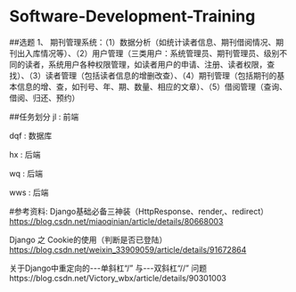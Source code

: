 # Software-Development-Training

##选题
1、	期刊管理系统：（1）数据分析（如统计读者信息、期刊借阅情况、期刊出入库情况等）、（2）用户管理（三类用户：系统管理员、期刊管理员、级别不同的读者，系统用户各种权限管理，如读者用户的申请、注册、读者权限，查找）、（3）读者管理（包括读者信息的增删改查）、（4）期刊管理（包括期刊的基本信息的增、查，如刊号、年、期、数量、相应的文章）、（5）借阅管理（查询、借阅、归还、预约）

##任务划分
jl  :   前端

dqf :   数据库

hx  :   后端

wq  :   后端

wws :   后端

#参考资料:
Django基础必备三神装（HttpResponse、render,、redirect）https://blog.csdn.net/miaoqinian/article/details/80668003

Django 之 Cookie的使用（判断是否已登陆）https://blog.csdn.net/weixin_33909059/article/details/91672864

关于Django中重定向的---单斜杠“/” 与---双斜杠“//” 问题https://blog.csdn.net/Victory_wbx/article/details/90301003